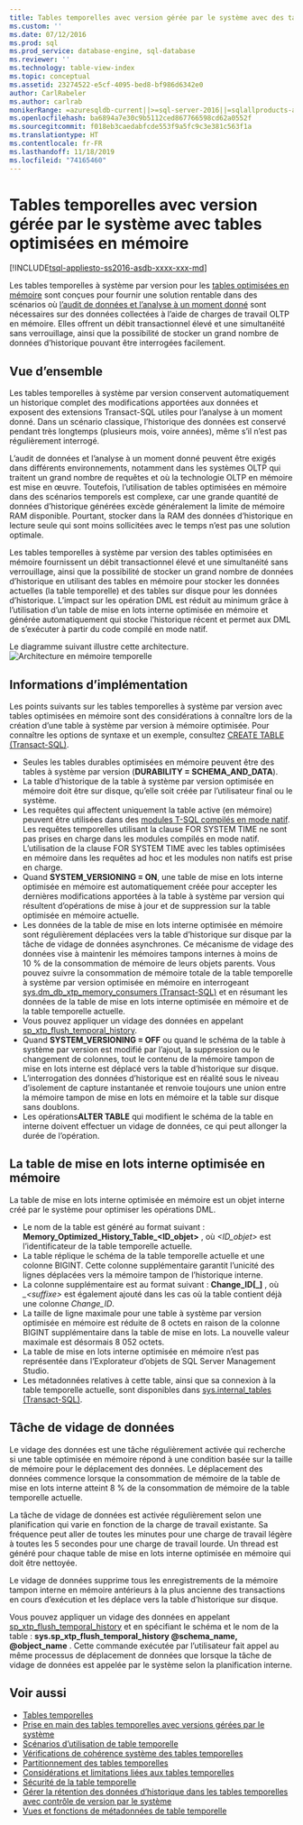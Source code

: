 ```yaml
---
title: Tables temporelles avec version gérée par le système avec des tables optimisées en mémoire | Microsoft Docs
ms.custom: ''
ms.date: 07/12/2016
ms.prod: sql
ms.prod_service: database-engine, sql-database
ms.reviewer: ''
ms.technology: table-view-index
ms.topic: conceptual
ms.assetid: 23274522-e5cf-4095-bed8-bf986d6342e0
author: CarlRabeler
ms.author: carlrab
monikerRange: =azuresqldb-current||>=sql-server-2016||=sqlallproducts-allversions||>=sql-server-linux-2017||=azuresqldb-mi-current
ms.openlocfilehash: ba6894a7e30c9b5112ced867766598cd62a0552f
ms.sourcegitcommit: f018eb3caedabfcde553f9a5fc9c3e381c563f1a
ms.translationtype: HT
ms.contentlocale: fr-FR
ms.lasthandoff: 11/18/2019
ms.locfileid: "74165460"
---
```

# <a name="system-versioned-temporal-tables-with-memory-optimized-tables"></a>Tables temporelles avec version gérée par le système avec tables optimisées en mémoire

[!INCLUDE[tsql-appliesto-ss2016-asdb-xxxx-xxx-md](../../includes/tsql-appliesto-ss2016-asdb-xxxx-xxx-md.md)]

Les tables temporelles à système par version pour les [tables optimisées en mémoire](../../relational-databases/in-memory-oltp/memory-optimized-tables.md) sont conçues pour fournir une solution rentable dans des scénarios où [l’audit de données et l’analyse à un moment donné](https://msdn.microsoft.com/library/mt631669.aspx) sont nécessaires sur des données collectées à l’aide de charges de travail OLTP en mémoire. Elles offrent un débit transactionnel élevé et une simultanéité sans verrouillage, ainsi que la possibilité de stocker un grand nombre de données d’historique pouvant être interrogées facilement.

## <a name="overview"></a>Vue d’ensemble

Les tables temporelles à système par version conservent automatiquement un historique complet des modifications apportées aux données et exposent des extensions Transact-SQL utiles pour l’analyse à un moment donné. Dans un scénario classique, l’historique des données est conservé pendant très longtemps (plusieurs mois, voire années), même s’il n’est pas régulièrement interrogé.

L’audit de données et l’analyse à un moment donné peuvent être exigés dans différents environnements, notamment dans les systèmes OLTP qui traitent un grand nombre de requêtes et où la technologie OLTP en mémoire est mise en œuvre. Toutefois, l’utilisation de tables optimisées en mémoire dans des scénarios temporels est complexe, car une grande quantité de données d’historique générées excède généralement la limite de mémoire RAM disponible. Pourtant, stocker dans la RAM des données d’historique en lecture seule qui sont moins sollicitées avec le temps n’est pas une solution optimale.

Les tables temporelles à système par version des tables optimisées en mémoire fournissent un débit transactionnel élevé et une simultanéité sans verrouillage, ainsi que la possibilité de stocker un grand nombre de données d’historique en utilisant des tables en mémoire pour stocker les données actuelles (la table temporelle) et des tables sur disque pour les données d’historique. L’impact sur les opération DML est réduit au minimum grâce à l’utilisation d’un table de mise en lots interne optimisée en mémoire et générée automatiquement qui stocke l’historique récent et permet aux DML de s’exécuter à partir du code compilé en mode natif.

Le diagramme suivant illustre cette architecture. ![Architecture en mémoire temporelle](../../relational-databases/tables/media/temporal-in-memory-architecture.png "Architecture en mémoire temporelle")

## <a name="implementation-details"></a>Informations d’implémentation

Les points suivants sur les tables temporelles à système par version avec tables optimisées en mémoire sont des considérations à connaître lors de la création d’une table à système par version à mémoire optimisée. Pour connaître les options de syntaxe et un exemple, consultez [CREATE TABLE &#40;Transact-SQL&#41;](../../t-sql/statements/create-table-transact-sql.md).

- Seules les tables durables optimisées en mémoire peuvent être des tables à système par version (**DURABILITY = SCHEMA_AND_DATA**).
- La table d’historique de la table à système par version optimisée en mémoire doit être sur disque, qu’elle soit créée par l’utilisateur final ou le système.
- Les requêtes qui affectent uniquement la table active (en mémoire) peuvent être utilisées dans des [modules T-SQL compilés en mode natif](https://msdn.microsoft.com/library/dn133184.aspx). Les requêtes temporelles utilisant la clause FOR SYSTEM TIME ne sont pas prises en charge dans les modules compilés en mode natif. L’utilisation de la clause FOR SYSTEM TIME avec les tables optimisées en mémoire dans les requêtes ad hoc et les modules non natifs est prise en charge.
- Quand **SYSTEM_VERSIONING = ON**, une table de mise en lots interne optimisée en mémoire est automatiquement créée pour accepter les dernières modifications apportées à la table à système par version qui résultent d’opérations de mise à jour et de suppression sur la table optimisée en mémoire actuelle.
- Les données de la table de mise en lots interne optimisée en mémoire sont régulièrement déplacées vers la table d’historique sur disque par la tâche de vidage de données asynchrones. Ce mécanisme de vidage des données vise à maintenir les mémoires tampons internes à moins de 10 % de la consommation de mémoire de leurs objets parents. Vous pouvez suivre la consommation de mémoire totale de la table temporelle à système par version optimisée en mémoire en interrogeant [sys.dm_db_xtp_memory_consumers &#40;Transact-SQL&#41;](../../relational-databases/system-dynamic-management-views/sys-dm-db-xtp-memory-consumers-transact-sql.md) et en résumant les données de la table de mise en lots interne optimisée en mémoire et de la table temporelle actuelle.
- Vous pouvez appliquer un vidage des données en appelant [sp_xtp_flush_temporal_history](../../relational-databases/system-stored-procedures/temporal-table-sp-xtp-flush-temporal-history.md).
- Quand **SYSTEM_VERSIONING = OFF** ou quand le schéma de la table à système par version est modifié par l’ajout, la suppression ou le changement de colonnes, tout le contenu de la mémoire tampon de mise en lots interne est déplacé vers la table d’historique sur disque.
- L’interrogation des données d’historique est en réalité sous le niveau d’isolement de capture instantanée et renvoie toujours une union entre la mémoire tampon de mise en lots en mémoire et la table sur disque sans doublons.
- Les opérations**ALTER TABLE** qui modifient le schéma de la table en interne doivent effectuer un vidage de données, ce qui peut allonger la durée de l’opération.

## <a name="the-internal-memory-optimized-staging-table"></a>La table de mise en lots interne optimisée en mémoire

La table de mise en lots interne optimisée en mémoire est un objet interne créé par le système pour optimiser les opérations DML.

- Le nom de la table est généré au format suivant : **Memory_Optimized_History_Table_<ID_objet>** , où *<ID_objet>* est l’identificateur de la table temporelle actuelle.
- La table réplique le schéma de la table temporelle actuelle et une colonne BIGINT. Cette colonne supplémentaire garantit l’unicité des lignes déplacées vers la mémoire tampon de l’historique interne.
- La colonne supplémentaire est au format suivant : **Change_ID[_<suffixe>]** , où *_\<suffixe>* est également ajouté dans les cas où la table contient déjà une colonne *Change_ID*.
- La taille de ligne maximale pour une table à système par version optimisée en mémoire est réduite de 8 octets en raison de la colonne BIGINT supplémentaire dans la table de mise en lots. La nouvelle valeur maximale est désormais 8 052 octets.
- La table de mise en lots interne optimisée en mémoire n’est pas représentée dans l’Explorateur d’objets de SQL Server Management Studio.
- Les métadonnées relatives à cette table, ainsi que sa connexion à la table temporelle actuelle, sont disponibles dans [sys.internal_tables &#40;Transact-SQL&#41;](../../relational-databases/system-catalog-views/sys-internal-tables-transact-sql.md).

## <a name="the-data-flush-task"></a>Tâche de vidage de données

Le vidage des données est une tâche régulièrement activée qui recherche si une table optimisée en mémoire répond à une condition basée sur la taille de mémoire pour le déplacement des données. Le déplacement des données commence lorsque la consommation de mémoire de la table de mise en lots interne atteint 8 % de la consommation de mémoire de la table temporelle actuelle.

La tâche de vidage de données est activée régulièrement selon une planification qui varie en fonction de la charge de travail existante. Sa fréquence peut aller de toutes les minutes pour une charge de travail légère à toutes les 5 secondes pour une charge de travail lourde. Un thread est généré pour chaque table de mise en lots interne optimisée en mémoire qui doit être nettoyée.

Le vidage de données supprime tous les enregistrements de la mémoire tampon interne en mémoire antérieurs à la plus ancienne des transactions en cours d’exécution et les déplace vers la table d’historique sur disque.

Vous pouvez appliquer un vidage des données en appelant [sp_xtp_flush_temporal_history](../../relational-databases/system-stored-procedures/temporal-table-sp-xtp-flush-temporal-history.md) et en spécifiant le schéma et le nom de la table : **sys.sp_xtp_flush_temporal_history @schema_name, @object_name** . Cette commande exécutée par l’utilisateur fait appel au même processus de déplacement de données que lorsque la tâche de vidage de données est appelée par le système selon la planification interne.

## <a name="see-also"></a>Voir aussi

- [Tables temporelles](../../relational-databases/tables/temporal-tables.md)
- [Prise en main des tables temporelles avec versions gérées par le système](../../relational-databases/tables/getting-started-with-system-versioned-temporal-tables.md)
- [Scénarios d’utilisation de table temporelle](../../relational-databases/tables/temporal-table-usage-scenarios.md)
- [Vérifications de cohérence système des tables temporelles](../../relational-databases/tables/temporal-table-system-consistency-checks.md)
- [Partitionnement des tables temporelles](../../relational-databases/tables/partitioning-with-temporal-tables.md)
- [Considérations et limitations liées aux tables temporelles](../../relational-databases/tables/temporal-table-considerations-and-limitations.md)
- [Sécurité de la table temporelle](../../relational-databases/tables/temporal-table-security.md)
- [Gérer la rétention des données d’historique dans les tables temporelles avec contrôle de version par le système](../../relational-databases/tables/manage-retention-of-historical-data-in-system-versioned-temporal-tables.md)
- [Vues et fonctions de métadonnées de table temporelle](../../relational-databases/tables/temporal-table-metadata-views-and-functions.md)
